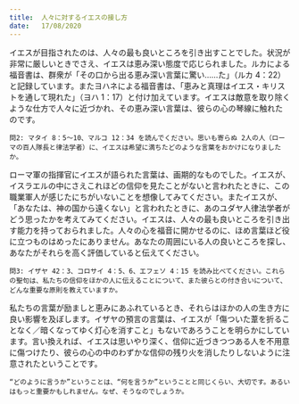 ```yaml
---
title:  人々に対するイエスの接し方
date:   17/08/2020
---
```


イエスが目指されたのは、人々の最も良いところを引き出すことでした。状況が非常に厳しいときでさえ、イエスは恵み深い態度で応じられました。ルカによる福音書は、群衆が「その口から出る恵み深い言葉に驚い……た」（ルカ 4：22）と記録しています。またヨハネによる福音書は、「恵みと真理はイエス・キリストを通して現れた」（ヨハ 1：17）と付け加えています。イエスは敵意を取り除くような仕方で人々に近づかれ、その恵み深い言葉は、彼らの心の琴線に触れたのです。

`問2: マタイ 8：5～10、マルコ 12：34 を読んでください。思いも寄らぬ 2人の人（ローマの百人隊長と律法学者）に、イエスは希望に満ちたどのような言葉をおかけになりましたか。`

ローマ軍の指揮官にイエスが語られた言葉は、画期的なものでした。イエスが、イスラエルの中にさえこれほどの信仰を見たことがないと言われたときに、この職業軍人が感じたにちがいないことを想像してみてください。またイエスが、「あなたは、神の国から遠くない」と言われたときに、あのユダヤ人律法学者がどう思ったかを考えてみてください。イエスは、人々の最も良いところを引き出す能力を持っておられました。人々の心を福音に開かせるのに、ほめ言葉ほど役に立つものはめったにありません。あなたの周囲にいる人の良いところを探し、あなたがそれらを高く評価していると伝えてください。

`問3: イザヤ 42：3、コロサイ 4：5、6、エフェソ 4：15 を読み比べてください。これらの聖句は、私たちの信仰をほかの人に伝えることについて、また彼らとの付き合いについて、どんな重要な原則を教えていますか。`

私たちの言葉が励ましと恵みにあふれているとき、それらはほかの人の生き方に良い影響を及ぼします。イザヤの預言の言葉は、イエスが「傷ついた葦を折ることなく／暗くなってゆく灯心を消すこと」もないであろうことを明らかにしています。言い換えれば、イエスは思いやり深く、信仰に近づきつつある人を不用意に傷つけたり、彼らの心の中のわずかな信仰の残り火を消したりしないように注意されたということです。

`“どのように言うか”ということは、“何を言うか”ということと同じくらい、大切です。あるいはもっと重要かもしれません。なぜ、そうなのでしょうか。`